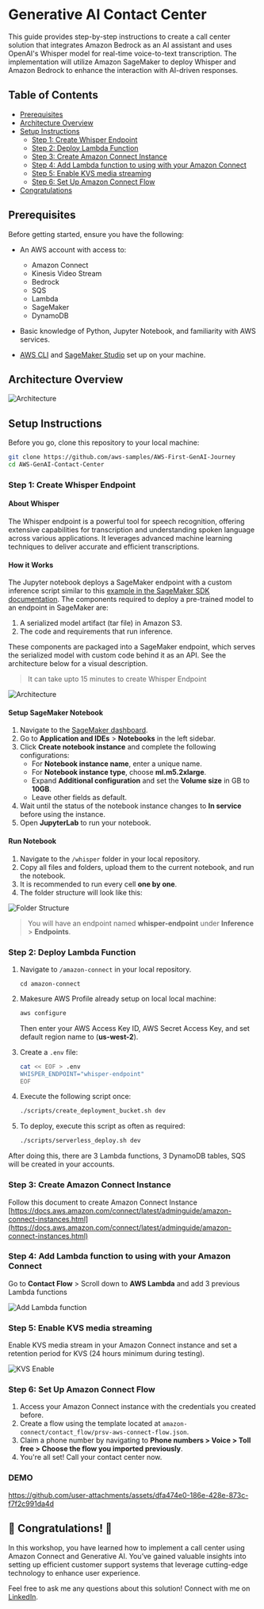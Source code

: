 # Generative AI Contact Center

This guide provides step-by-step instructions to create a call center solution that integrates Amazon Bedrock as an AI assistant and uses OpenAI's Whisper model for real-time voice-to-text transcription. The implementation will utilize Amazon SageMaker to deploy Whisper and Amazon Bedrock to enhance the interaction with AI-driven responses.

## Table of Contents

- [Prerequisites](#prerequisites)
- [Architecture Overview](#architecture-overview)
- [Setup Instructions](#setup-instructions)
  - [Step 1: Create Whisper Endpoint](#step-1-create-whisper-endpoint)
  - [Step 2: Deploy Lambda Function](#step-2-deploy-lambda-function)
  - [Step 3: Create Amazon Connect Instance](#step-3-create-amazon-connect-instance) 
  - [Step 4: Add Lambda function to using with your Amazon Connect](#step-4-add-lambda-function-to-using-with-your-amazon-connect)
  - [Step 5: Enable KVS media streaming](#step-5-enable-kvs-media-streaming)
  - [Step 6: Set Up Amazon Connect Flow](#step-6-set-up-amazon-connect-flow)
- [Congratulations](#congratulations)

## Prerequisites

Before getting started, ensure you have the following:

- An AWS account with access to:
  - Amazon Connect 
  - Kinesis Video Stream
  - Bedrock
  - SQS
  - Lambda
  - SageMaker
  - DynamoDB

- Basic knowledge of Python, Jupyter Notebook, and familiarity with AWS services.

- [AWS CLI](https://aws.amazon.com/cli/) and [SageMaker Studio](https://aws.amazon.com/sagemaker/studio/) set up on your machine.

## Architecture Overview

![Architecture](https://github.com/vuongbachdoan/PRSV24-HACKATHON-GENAI/blob/main/call_center/call_system_architecture.png?raw=true)

## Setup Instructions

Before you go, clone this repository to your local machine:

```bash
git clone https://github.com/aws-samples/AWS-First-GenAI-Journey
cd AWS-GenAI-Contact-Center
```

### Step 1: Create Whisper Endpoint

#### About Whisper  
The Whisper endpoint is a powerful tool for speech recognition, offering extensive capabilities for transcription and understanding spoken language across various applications. It leverages advanced machine learning techniques to deliver accurate and efficient transcriptions.

#### How it Works

The Jupyter notebook deploys a SageMaker endpoint with a custom inference script similar to this [example in the SageMaker SDK documentation](https://sagemaker-examples.readthedocs.io/en/latest/introduction_to_amazon_algorithms/xgboost_abalone/xgboost_inferenece_script_mode.html). The components required to deploy a pre-trained model to an endpoint in SageMaker are:
1. A serialized model artifact (tar file) in Amazon S3.
2. The code and requirements that run inference.

These components are packaged into a SageMaker endpoint, which serves the serialized model with custom code behind it as an API. See the architecture below for a visual description.

> It can take upto 15 minutes to create Whisper Endpoint

![Architecture](https://raw.githubusercontent.com/vuongbachdoan/AWS-First-GenAI-Journey/4597197b1a70e7e4129b11c7e0075ef9522c826b/AWS-GenAI-Contact-Center/whisper/imgs/endpoint-arch.svg)

#### Setup SageMaker Notebook

1. Navigate to the [SageMaker dashboard](https://us-west-2.console.aws.amazon.com/sagemaker).
2. Go to **Application and IDEs** > **Notebooks** in the left sidebar.
3. Click **Create notebook instance** and complete the following configurations:
   - For **Notebook instance name**, enter a unique name.
   - For **Notebook instance type**, choose **ml.m5.2xlarge**.
   - Expand **Additional configuration** and set the **Volume size** in GB to **10GB**.
   - Leave other fields as default.
4. Wait until the status of the notebook instance changes to **In service** before using the instance.
5. Open **JupyterLab** to run your notebook.

#### Run Notebook

1. Navigate to the `/whisper` folder in your local repository.
2. Copy all files and folders, upload them to the current notebook, and run the notebook.
3. It is recommended to run every cell **one by one**.
4. The folder structure will look like this:

![Folder Structure](https://github.com/vuongbachdoan/fcj-cd-demo/blob/main/whisper/imgs/notebook.png?raw=true)

> You will have an endpoint named **whisper-endpoint** under **Inference** > **Endpoints**.

### Step 2: Deploy Lambda Function

1. Navigate to `/amazon-connect` in your local repository.
    ```
    cd amazon-connect
    ```
2. Makesure AWS Profile already setup on local local machine:

    ```bash
    aws configure
    ```

   Then enter your AWS Access Key ID, AWS Secret Access Key, and set default region name to (**us-west-2**).

4. Create a `.env` file:

    ```bash
    cat << EOF > .env
    WHISPER_ENDPOINT="whisper-endpoint"
    EOF
    ```

5. Execute the following script once:

    ```bash
    ./scripts/create_deployment_bucket.sh dev
    ```

6. To deploy, execute this script as often as required:

    ```bash
    ./scripts/serverless_deploy.sh dev
    ```
After doing this, there are 3 Lambda functions, 3 DynamoDB tables, SQS will be created in your accounts.
### Step 3: Create Amazon Connect Instance

Follow this document to create Amazon Connect Instance
[https://docs.aws.amazon.com/connect/latest/adminguide/amazon-connect-instances.html](https://docs.aws.amazon.com/connect/latest/adminguide/amazon-connect-instances.html)

### Step 4: Add Lambda function to using with your Amazon Connect


Go to **Contact Flow** > Scroll down to **AWS Lambda** and add 3 previous Lambda functions

![Add Lambda function](https://docs.aws.amazon.com/images/connect/latest/adminguide/images/lambda-add-myfirstconnectlambda.png)


### Step 5: Enable KVS media streaming
Enable KVS media stream in your Amazon Connect instance and set a retention period for KVS (24 hours minimum during testing).

![KVS Enable](https://github.com/vuongbachdoan/fcj-cd-demo/blob/main/amazon-connect/doc/enable_kvs.png?raw=true)

### Step 6: Set Up Amazon Connect Flow

1. Access your Amazon Connect instance with the credentials you created before.
2. Create a flow using the template located at `amazon-connect/contact_flow/prsv-aws-connect-flow.json`.
3. Claim a phone number by navigating to **Phone numbers > Voice > Toll free > Choose the flow you imported previously**.
4. You're all set! Call your contact center now.

### DEMO

https://github.com/user-attachments/assets/dfa474e0-186e-428e-873c-f7f2c991da4d


## 🎉 Congratulations! 🎉

In this workshop, you have learned how to implement a call center using Amazon Connect and Generative AI. You’ve gained valuable insights into setting up efficient customer support systems that leverage cutting-edge technology to enhance user experience.

Feel free to ask me any questions about this solution! Connect with me on [LinkedIn](https://www.linkedin.com/in/vuongbd2007/).
